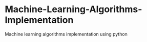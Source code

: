 # Machine-Learning-Algorithms-Implementation
Machine learning algorithms implementation using python
